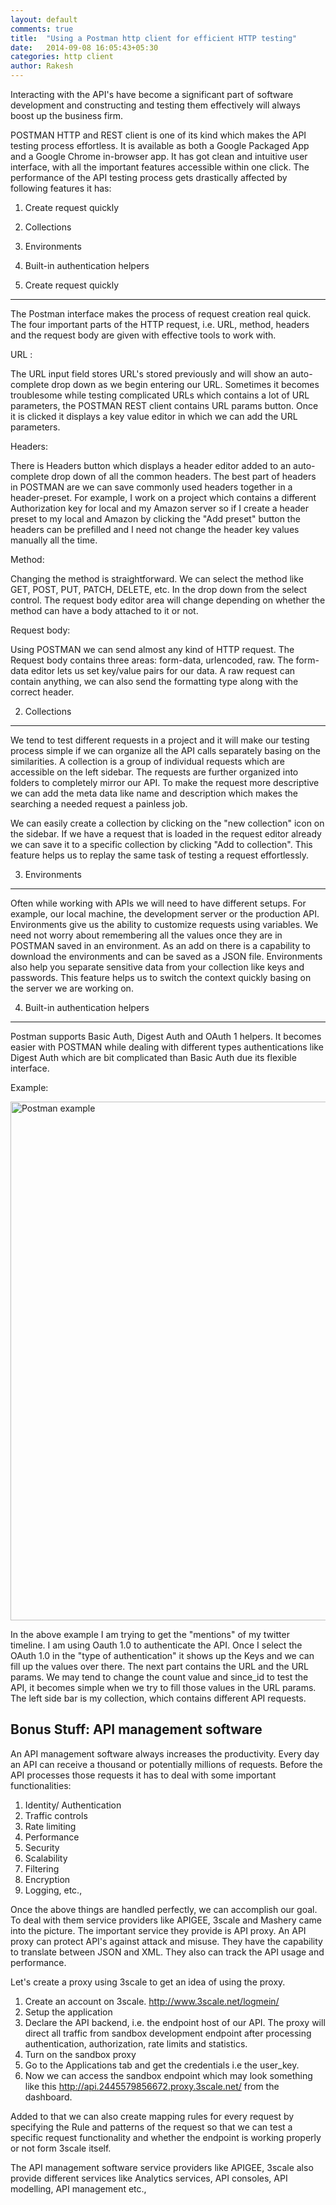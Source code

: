 ```yaml
---
layout: default
comments: true
title:  "Using a Postman http client for efficient HTTP testing"
date:   2014-09-08 16:05:43+05:30
categories: http client
author: Rakesh
---
```


Interacting with the API's have become a significant part of software development and constructing and testing them effectively will always boost up the business firm.

POSTMAN HTTP and REST client is one of its kind which makes the API testing process effortless. It is available as both a Google Packaged App and a Google Chrome in-browser app. It has got clean and intuitive user interface, with all the important features accessible within one click. The performance of the API testing process gets drastically affected by following features it has:

1. Create request quickly
2. Collections
3. Environments
4. Built-in authentication helpers

1. Create request quickly
--------------------------

The Postman interface makes the process of request creation real quick. The four important parts of the HTTP request, i.e. URL, method, headers and the request body are given with effective tools to work with.

URL :

The URL input field stores URL's stored previously and will show an auto-complete drop down as we begin entering our URL.
Sometimes it becomes troublesome while testing complicated URLs which contains a lot of URL parameters, the POSTMAN REST client contains URL params button. Once it is clicked it displays a key value editor in which we can add the URL parameters.

Headers:

There is Headers button which displays a header editor added to an auto-complete drop down of all the common headers. The best part of headers in POSTMAN are we can save commonly used headers together in a header-preset. For example, I work on a project which contains a different Authorization key for local and my Amazon server so if I create a header preset to my local and Amazon by clicking the "Add preset" button the headers can be prefilled and I need not change the header key values manually all the time.

Method:

Changing the method is straightforward. We can select the method like GET, POST, PUT, PATCH, DELETE, etc. In the drop down from the select control. The request body editor area will change depending on whether the method can have a body attached to it or not.


Request body:

Using POSTMAN we can send almost any kind of HTTP request. The Request body contains three areas: form-data, urlencoded, raw. The form-data editor lets us set key/value pairs for our data. A raw request can contain anything, we can also send the formatting type along with the correct header.

2. Collections
-----------------------

We tend to test different requests in a project and it will make our testing process simple if we can organize all the API calls separately basing on the similarities. A collection is a group of individual requests which are accessible on the left sidebar. The requests are further organized into folders to completely mirror our API. To make the request more descriptive we can add the meta data like name and description which makes the searching a needed request a painless job.

We can easily create a collection by clicking on the "new collection" icon on the sidebar. If we have a request that is loaded in the request editor already we can save it to a specific collection by clicking "Add to collection". This feature helps us to replay the same task of testing a request effortlessly.

3. Environments
--------------------

Often while working with APIs we will need to have different setups. For example, our local machine, the development server or the production API. Environments give us the ability to customize requests using variables. We need not worry about remembering all the values once they are in POSTMAN saved in an environment. As an add on there is a capability to download the environments and can be saved as a JSON file. Environments also help you separate sensitive data from your collection like keys and passwords. This feature helps us to switch the context quickly basing on the server we are working on.


4. Built-in authentication helpers
-------------------------

Postman supports Basic Auth, Digest Auth and OAuth 1 helpers. It becomes easier with POSTMAN while dealing with different types authentications like Digest Auth which are bit complicated than Basic Auth due its flexible interface.

Example:

<img src="http://i.imgur.com/ru1RLtc.png" alt="Postman example" style="width:830px">

In the above example I am trying to get the "mentions" of my twitter timeline. I am using Oauth 1.0 to authenticate the API. Once I select the OAuth 1.0 in the "type of authentication" it shows up the Keys and we can fill up the values over there. The next part contains the URL and the URL params. We may tend to change the count value and since_id to test the API, it becomes simple when we try to fill those values in the URL params. The left side bar is my collection, which contains different API requests.


Bonus Stuff:  API management software
------------

An API management software always increases the productivity. Every day an API can receive a thousand or potentially millions of requests. Before the API processes those requests it has to deal with some important functionalities:

1. Identity/ Authentication
2. Traffic controls
3. Rate limiting
4. Performance
5. Security
6. Scalability
7. Filtering
8. Encryption
9. Logging, etc.,

Once the above things are handled perfectly, we can accomplish our goal. To deal with them service providers like APIGEE, 3scale and Mashery came into the picture. The important service they provide is API proxy. An API proxy can protect API's against attack and misuse. They have the capability to translate between JSON and XML. They also can track the API usage and performance.

Let's create a proxy using 3scale to get an idea of using the proxy.

1. Create an account on 3scale. http://www.3scale.net/logmein/
2. Setup the application
3. Declare the API backend, i.e. the endpoint host of our API. The proxy will direct all traffic from sandbox development endpoint after processing authentication, authorization, rate limits and statistics.
4. Turn on the sandbox proxy
5. Go to the Applications tab and get the credentials i.e the user_key.
6. Now we can access the  sandbox endpoint which may look something like this http://api.2445579856672.proxy.3scale.net/ from the dashboard.

Added to that we can also create mapping rules for every request by specifying the Rule and patterns of the request so that we can test a specific request functionality and whether the endpoint is working properly or not form 3scale itself.

The API management software service providers like APIGEE, 3scale also provide different services like Analytics services, API consoles, API modelling, API management etc.,


